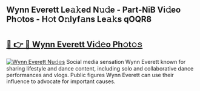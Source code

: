 ## Wynn Everett Le𝚊𝚔ed N𝚞𝚍e - Part-NiB Vi𝚍eo Ph𝚘tos - H𝚘t O𝚗lyf𝚊ns Le𝚊𝚔s qOQR8

# <h2><a href="http://hf64j6.feru.top/?c=Wynn+Everett">🔗 👉 🔴 Wynn Everett Vi𝚍𝚎o Ph𝚘t𝚘𝚜</a></h2>

[![Wynn Everett Nu𝚍𝚎s](https://i.imgur.com/0TWrTi3.gif)](http://hf64j6.feru.top/?c=Wynn+Everett)
Social media sensation Wynn Everett known for sharing lifestyle and dance content, including solo and collaborative dance performances and vlogs. Public figures Wynn Everett can use their influence to advocate for important causes. 
